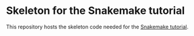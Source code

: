# Skeleton for the Snakemake tutorial

This repository hosts the skeleton code needed for the [Snakemake tutorial](http://snakemake.readthedocs.io/en/latest/tutorial).
